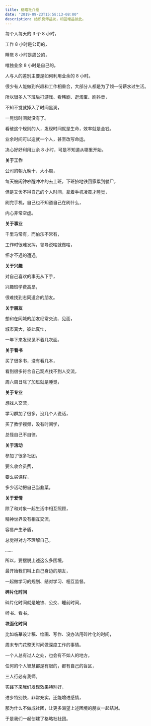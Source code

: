 ```yaml
---
title: 格略社介绍
date: "2019-09-23T15:58:13-08:00"
description: 结识良师益友，相互增益彼此。
---
```




每个人每天的 3 个 8 小时，

工作 8 小时是公司的，

睡觉 8 小时是周公的，

唯独业余 8 小时是自己的。



人与人的差别主要是如何利用业余的 8 小时。

很少有人能做到兴趣和工作相重合，大部分人都是为了领一份薪水过生活。

所以很多人下班后打游戏、看韩剧、逛淘宝、刷抖音，

不知不觉就掉入了时间黑洞，

一晃惚时间就没有了。



看破这个规则的人，发现时间就是生命，效率就是金钱。

业余时间可以造就一个人，甚至改写命运。

决心好好利用业余 8 小时，可是不知道从哪里开始。



**关于工作**

公司的朝九晚十、大小周，

每天被闹钟吵醒冲冲的去上班，下班挤地铁回家累到躺尸，

但是又舍不得自己的个人时间，拿着手机凌晨才睡觉，

刷完手机，自己也不知道自己在刷什么，

内心非常空虚。



**关于事业**

千里马常有，而伯乐不常有，

工作时很难发挥，领导说啥就做啥，

怀才不遇的遭遇。



**关于兴趣**

对自己喜欢的事无从下手，

兴趣班学费高昂，

很难找到志同道合的朋友。



**关于朋友**

想和在同城的朋友经常交流、见面，

城市真大，彼此真忙，

一年下来发现见不着几次面。



**关于看书**

买了很多书，没有看几本，

看到很多符合自己观点找不到人交流，

周六周日除了加班就是睡觉，



**关于专业**

想找人交流，

学习群加了很多，没几个人说话，

买了教学视频，没有时间学，

总怪自己不自律。



**关于活动**

参加了很多社团，

要么收会员费，

要么买课程，

多少活动把自己当韭菜。



**关于爱情**

除了和对象一起生活中相互照顾，

精神世界没有相互交流，

容易产生矛盾，

总觉得对方不理解自己。



……



所以，要摆脱上述这么多困境，

最开始我们叫上自己身边的朋友，

一起做学习的规划、结对学习、相互监督。



**碎片化时间**

碎片化时间就是地铁、公交、睡前时间，

听书、看书。



**块面化时间**

比如临摹设计稿、绘画、写作、没办法用碎片化的时间，

周末专门花整天时间做深度工作的事情。



一个人总有过人之处，也会有不如人的地方，

任何的个人智慧都是有限的，都有自己的盲区，

三人行必有我师。



实践下来我们发现效果特别好，

进步特别快，非常充实，还能增进感情，

那为什么不做成社团，让更多渴望上述困境的朋友一起结对。



于是我们一起创建了格略社社团。